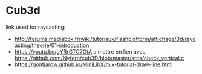 # Cub3d

link used for raycasting:  
- http://forums.mediabox.fr/wiki/tutoriaux/flashplatform/affichage/3d/raycasting/theorie/01-introduction  
- https://youtu.be/gYRrGTC7GtA a mettre en lien avec https://github.com/Nyfero/cub3D/blob/master/srcs/check_vertical.c  
- https://gontjarow.github.io/MiniLibX/mlx-tutorial-draw-line.html
